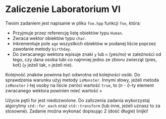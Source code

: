 # Zaliczenie Laboratorium VI
Twoim zadaniem jest napisanie w pliku `foo.hpp` funkcji `foo`, która:

- Przyjmuje przez referencję listę obiektów typu `Human`.
- Zwraca wektor obiektów typu `char`.
- Inkrementuje pole `age` wszystkich obiektów w podanej liście poprzez zawołanie metody `birthday`.
- Do zwracanego wektora wpisuje znaki `y` lub `n` (yes/no) w zależności od tego, czy dana osoba lubi co najmniej jedno ze zbioru zwierząt {pies, kot} (`y` jeżeli tak, `n` jeżeli nie).

Kolejność znaków powinna być odwrotna od kolejności osób.
Do sprawdzenia warunku użyj metody `isMonster`.
Innymi słowy, jeżeli metoda `isMonster` *i*-tej osoby na liście zwróci wartość `true`, to (*n* - *i*)-ty element zwracanego wektora powinien mieć wartość `n`

Użycie pętli for jest niedozwolone.
Do zaliczenia zadania wykorzystaj algorytmy `std::for_each` oraz `std::transform` (lub inne, jeżeli uznasz to za stosowne).
Zadanie można wykonać dopisując 2 (dość długie) linijki!
